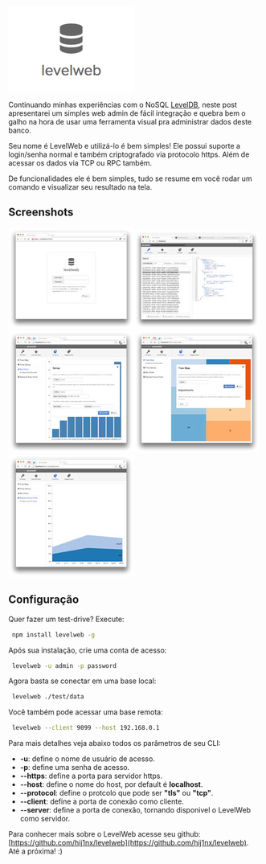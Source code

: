 [![LevelWeb](images/levelweb.png "LevelWeb")](https://github.com/hij1nx/levelweb) 

Continuando minhas experiências com o NoSQL [LevelDB](http://code.google.com/p/leveldb), neste post apresentarei um simples web admin de fácil integração e quebra bem o galho na hora de usar uma ferramenta visual pra administrar dados deste banco.

Seu nome é LevelWeb e utilizá-lo é bem simples! Ele possui suporte a login/senha normal e também criptografado via protocolo https. Além de acessar os dados via TCP ou RPC também.

De funcionalidades ele é bem simples, tudo se resume em você rodar um comando e visualizar seu resultado na tela.

## Screenshots

[![LevelWeb](images/levelweb-login-small.jpg "LevelWeb")](images/levelweb-login.jpg)[![Visualizando dados](images/levelweb-visualizando-dados-small.jpg "Visualizando dados")](images/levelweb-visualizando-dados.jpg)[![Dados em gráfico de barra](images/levelweb-grafico-de-barra-small.jpg "Dados em gráfico de barra")](images/levelweb-grafico-de-barra.jpg)[![Dados em TreeMap](images/levelweb-grafico-treemap-small.jpg "Dados em TreeMap")](images/levelweb-grafico-treemap.jpg)[![Dados em gráfico de linha](images/levelweb-grafico-de-linha-small.jpg "Dados em gráfico de linha")](images/levelweb-grafico-de-linha.jpg)

## Configuração

Quer fazer um test-drive? Execute:

``` bash
 npm install levelweb -g
``` 

Após sua instalação, crie uma conta de acesso:

``` bash
 levelweb -u admin -p password
``` 

Agora basta se conectar em uma base local:

``` bash
 levelweb ./test/data
``` 

Você também pode acessar uma base remota:

``` bash
 levelweb --client 9099 --host 192.168.0.1
``` 

Para mais detalhes veja abaixo todos os parâmetros de seu CLI:

*   **-u**: define o nome de usuário de acesso.
*   **-p**: define uma senha de acesso.
*   **--https**: define a porta para servidor https.
*   **--host**: define o nome do host, por default é **localhost**.
*   **--protocol**: define o protcolo que pode ser **"tls"** ou **"tcp"**.
*   **--client**: define a porta de conexão como cliente.
*   **--server**: define a porta de conexão, tornando disponivel o LevelWeb como servidor.

Para conhecer mais sobre o LevelWeb acesse seu github: [https://github.com/hij1nx/levelweb](https://github.com/hij1nx/levelweb).
Até a próxima! :)